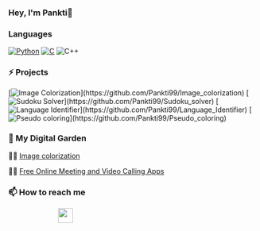 ### Hey, I'm Pankti👋

<!--
**Pankti99/Pankti99** is a ✨ _special_ ✨ repository because its `README.md` (this file) appears on your GitHub profile.

Here are some ideas to get you started:

- 🔭 I’m currently working on ...
- 🌱 I’m currently learning ...
- 👯 I’m looking to collaborate on ...
- 🤔 I’m looking for help with ...
- 💬 Ask me about ...
- 📫 How to reach me: ...
- 😄 Pronouns: ...
- ⚡ Fun fact: ...
-->
### Languages

[![Python](https://img.shields.io/badge/-Python-000?&logo=python)](https://github.com/adamalston?tab=repositories&q=&type=&language=python)
[![C](https://img.shields.io/badge/-C-000?&logo=C)](https://github.com/adamalston?tab=repositories&q=&type=&language=c)
![C++](https://img.shields.io/badge/-C++-000?&logo=c%2b%2b&logoColor=00599C)


### ⚡ Projects

[![Image Colorization](https://img.shields.io/badge/Image--Colorization-000?)](https://github.com/Pankti99/Image_colorization)
[![Sudoku Solver](https://img.shields.io/badge/Sudoku--Solver-000?)](https://github.com/Pankti99/Sudoku_solver)
[![Language Identifier](https://img.shields.io/badge/Language--Identifier-000?)](https://github.com/Pankti99/Language_Identifier)
[![Pseudo coloring](https://img.shields.io/badge/Pseudo--coloring-000?)](https://github.com/Pankti99/Pseudo_coloring)


### 🌱 My Digital Garden

✍🏼 <a href="https://www.technodossier.com/image-colorization/">Image colorization </a>

✍🏼 <a href="https://www.technodossier.com/online-video-calling-apps/"> Free Online Meeting and Video Calling Apps</a>


### 📫 How to reach me

<p  style = "padding-left:100px;"><a href="https://www.linkedin.com/in/pankti-f-97687b144"><img height="30" src="http://pngimg.com/uploads/linkedIn/linkedIn_PNG32.png"></a></p>

